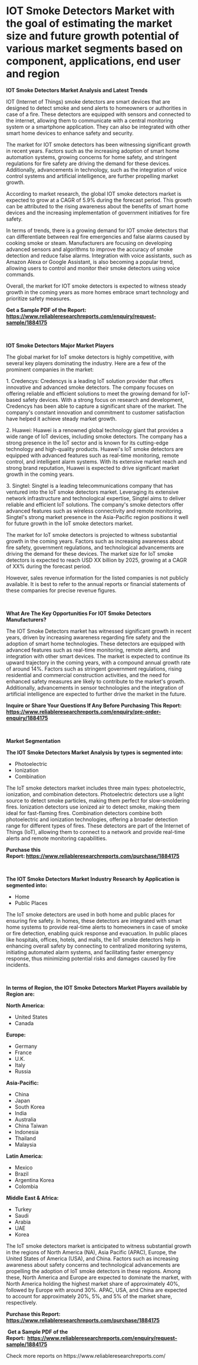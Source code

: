 <p><h1>IOT Smoke Detectors Market with the goal of estimating the market size and future growth potential of various market segments based on component, applications, end user and region</h1></p><p><strong>IOT Smoke Detectors Market Analysis and Latest Trends</strong></p>
<p><p>IOT (Internet of Things) smoke detectors are smart devices that are designed to detect smoke and send alerts to homeowners or authorities in case of a fire. These detectors are equipped with sensors and connected to the internet, allowing them to communicate with a central monitoring system or a smartphone application. They can also be integrated with other smart home devices to enhance safety and security.</p><p>The market for IOT smoke detectors has been witnessing significant growth in recent years. Factors such as the increasing adoption of smart home automation systems, growing concerns for home safety, and stringent regulations for fire safety are driving the demand for these devices. Additionally, advancements in technology, such as the integration of voice control systems and artificial intelligence, are further propelling market growth.</p><p>According to market research, the global IOT smoke detectors market is expected to grow at a CAGR of 5.9% during the forecast period. This growth can be attributed to the rising awareness about the benefits of smart home devices and the increasing implementation of government initiatives for fire safety.</p><p>In terms of trends, there is a growing demand for IOT smoke detectors that can differentiate between real fire emergencies and false alarms caused by cooking smoke or steam. Manufacturers are focusing on developing advanced sensors and algorithms to improve the accuracy of smoke detection and reduce false alarms. Integration with voice assistants, such as Amazon Alexa or Google Assistant, is also becoming a popular trend, allowing users to control and monitor their smoke detectors using voice commands.</p><p>Overall, the market for IOT smoke detectors is expected to witness steady growth in the coming years as more homes embrace smart technology and prioritize safety measures.</p></p>
<p><strong>Get a Sample PDF of the Report:&nbsp; <a href="https://www.reliableresearchreports.com/enquiry/request-sample/1884175">https://www.reliableresearchreports.com/enquiry/request-sample/1884175</a></strong></p>
<p>&nbsp;</p>
<p><strong>IOT Smoke Detectors Major Market Players</strong></p>
<p><p>The global market for IoT smoke detectors is highly competitive, with several key players dominating the industry. Here are a few of the prominent companies in the market:</p><p>1. Credencys: Credencys is a leading IoT solution provider that offers innovative and advanced smoke detectors. The company focuses on offering reliable and efficient solutions to meet the growing demand for IoT-based safety devices. With a strong focus on research and development, Credencys has been able to capture a significant share of the market. The company's constant innovation and commitment to customer satisfaction have helped it achieve steady market growth.</p><p>2. Huawei: Huawei is a renowned global technology giant that provides a wide range of IoT devices, including smoke detectors. The company has a strong presence in the IoT sector and is known for its cutting-edge technology and high-quality products. Huawei's IoT smoke detectors are equipped with advanced features such as real-time monitoring, remote control, and intelligent alarm systems. With its extensive market reach and strong brand reputation, Huawei is expected to drive significant market growth in the coming years.</p><p>3. Singtel: Singtel is a leading telecommunications company that has ventured into the IoT smoke detectors market. Leveraging its extensive network infrastructure and technological expertise, Singtel aims to deliver reliable and efficient IoT solutions. The company's smoke detectors offer advanced features such as wireless connectivity and remote monitoring. Singtel's strong market presence in the Asia-Pacific region positions it well for future growth in the IoT smoke detectors market.</p><p>The market for IoT smoke detectors is projected to witness substantial growth in the coming years. Factors such as increasing awareness about fire safety, government regulations, and technological advancements are driving the demand for these devices. The market size for IoT smoke detectors is expected to reach USD XX billion by 2025, growing at a CAGR of XX% during the forecast period.</p><p>However, sales revenue information for the listed companies is not publicly available. It is best to refer to the annual reports or financial statements of these companies for precise revenue figures.</p></p>
<p>&nbsp;</p>
<p><strong>What Are The Key Opportunities For IOT Smoke Detectors Manufacturers?</strong></p>
<p><p>The IOT Smoke Detectors market has witnessed significant growth in recent years, driven by increasing awareness regarding fire safety and the adoption of smart home technologies. These detectors are equipped with advanced features such as real-time monitoring, remote alerts, and integration with other smart devices. The market is expected to continue its upward trajectory in the coming years, with a compound annual growth rate of around 14%. Factors such as stringent government regulations, rising residential and commercial construction activities, and the need for enhanced safety measures are likely to contribute to the market's growth. Additionally, advancements in sensor technologies and the integration of artificial intelligence are expected to further drive the market in the future.</p></p>
<p><strong>Inquire or Share Your Questions If Any Before Purchasing This Report: <a href="https://www.reliableresearchreports.com/enquiry/pre-order-enquiry/1884175">https://www.reliableresearchreports.com/enquiry/pre-order-enquiry/1884175</a></strong></p>
<p>&nbsp;</p>
<p><strong>Market Segmentation</strong></p>
<p><strong>The IOT Smoke Detectors Market Analysis by types is segmented into:</strong></p>
<p><ul><li>Photoelectric</li><li>Ionization</li><li>Combination</li></ul></p>
<p><p>The IoT smoke detectors market includes three main types: photoelectric, ionization, and combination detectors. Photoelectric detectors use a light source to detect smoke particles, making them perfect for slow-smoldering fires. Ionization detectors use ionized air to detect smoke, making them ideal for fast-flaming fires. Combination detectors combine both photoelectric and ionization technologies, offering a broader detection range for different types of fires. These detectors are part of the Internet of Things (IoT), allowing them to connect to a network and provide real-time alerts and remote monitoring capabilities.</p></p>
<p><strong>Purchase this Report:&nbsp;<a href="https://www.reliableresearchreports.com/purchase/1884175">https://www.reliableresearchreports.com/purchase/1884175</a></strong></p>
<p>&nbsp;</p>
<p><strong>The IOT Smoke Detectors Market Industry Research by Application is segmented into:</strong></p>
<p><ul><li>Home</li><li>Public Places</li></ul></p>
<p><p>The IoT smoke detectors are used in both home and public places for ensuring fire safety. In homes, these detectors are integrated with smart home systems to provide real-time alerts to homeowners in case of smoke or fire detection, enabling quick response and evacuation. In public places like hospitals, offices, hotels, and malls, the IoT smoke detectors help in enhancing overall safety by connecting to centralized monitoring systems, initiating automated alarm systems, and facilitating faster emergency response, thus minimizing potential risks and damages caused by fire incidents.</p></p>
<p>&nbsp;</p>
<p><strong>In terms of Region, the IOT Smoke Detectors Market Players available by Region are:</strong></p>
<p>
    <p> <strong> North America: </strong>
        <ul>
            <li>United States</li>
            <li>Canada</li>
        </ul>
        </p> 
    <p> <strong> Europe: </strong>
        <ul>
            <li>Germany</li>
            <li>France</li>
            <li>U.K.</li>
            <li>Italy</li>
            <li>Russia</li>
        </ul>
        </p> 
    <p> <strong> Asia-Pacific: </strong>
        <ul>
            <li>China</li>
            <li>Japan</li>
            <li>South Korea</li>
            <li>India</li>
            <li>Australia</li>
            <li>China Taiwan</li>
            <li>Indonesia</li>
            <li>Thailand</li>
            <li>Malaysia</li>
        </ul>
        </p> 
    <p> <strong> Latin America: </strong>
        <ul>
            <li>Mexico</li>
            <li>Brazil</li>
            <li>Argentina Korea</li>
            <li>Colombia</li>
        </ul>
        </p> 
    <p> <strong> Middle East & Africa: </strong>
        <ul>
            <li>Turkey</li>
            <li>Saudi</li>
            <li>Arabia</li>
            <li>UAE</li>
            <li>Korea</li>
        </ul>
    </p>
    </p>
<p><p>The IoT smoke detectors market is anticipated to witness substantial growth in the regions of North America (NA), Asia Pacific (APAC), Europe, the United States of America (USA), and China. Factors such as increasing awareness about safety concerns and technological advancements are propelling the adoption of IoT smoke detectors in these regions. Among these, North America and Europe are expected to dominate the market, with North America holding the highest market share of approximately 40%, followed by Europe with around 30%. APAC, USA, and China are expected to account for approximately 20%, 5%, and 5% of the market share, respectively.</p></p>
<p><strong>Purchase this Report: <a href="https://www.reliableresearchreports.com/purchase/1884175">https://www.reliableresearchreports.com/purchase/1884175</a></strong></p>
<p>&nbsp;<strong>Get a Sample PDF of the Report:&nbsp;&nbsp;<a href="https://www.reliableresearchreports.com/enquiry/request-sample/1884175">https://www.reliableresearchreports.com/enquiry/request-sample/1884175</a></strong></p>
<p><strong></strong></p>
<p>Check more reports on https://www.reliableresearchreports.com/</p>